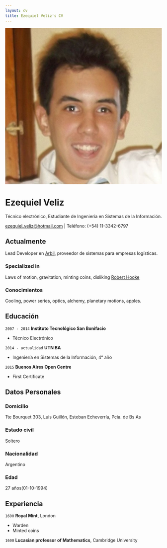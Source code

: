 ```yaml
---
layout: cv
title: Ezequiel Veliz's CV
---
```


<div id="profile-photo">
<img alt="" src="assets/images/SSOO.jpg"/>
</div>

# Ezequiel Veliz
Técnico electrónico, Estudiante de Ingeniería en Sistemas de la Información.

<div id="webaddress">
<a href="mailto:ezequiel_veliz@hotmail.com">ezequiel_veliz@hotmail.com</a>
| Teléfono: (+54) 11-3342-6797
</div>


## Actualmente

Lead Developer en <a href="https://arbil.com.ar">Arbil</a>, proveedor de sistemas para empresas logísticas.

### Specialized in

Laws of motion, gravitation, minting coins, disliking [Robert Hooke](http://en.wikipedia.org/wiki/Robert_Hooke)


### Conocimientos

Cooling, power series, optics, alchemy, planetary motions, apples.


## Educación

`2007 - 2014`
__Instituto Tecnológico San Bonifacio__

- Técnico Electrónico

`2014 - actualidad`
__UTN BA__

- Ingeniería en Sistemas de la Información, 4° año

`2015`
__Buenos Aires Open Centre__

- First Certificate


## Datos Personales

### Domicilio

Tte Bourquet 303, Luis Guillón, Esteban Echeverría, Pcia. de Bs As

### Estado civil

Soltero

### Nacionalidad

Argentino

### Edad

27 años(01-10-1994)

## Experiencia

`1600`
__Royal Mint__, London

- Warden
- Minted coins

`1600`
__Lucasian professor of Mathematics__, Cambridge University



<!-- ### Footer

Last updated: March 2022 -->


